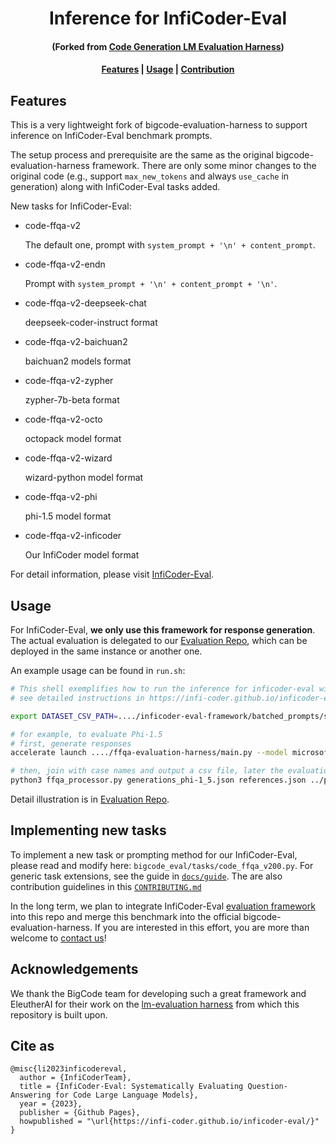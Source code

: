 <h1 align="center">Inference for InfiCoder-Eval</h1>

<h4 align="center">(Forked from <a href="https://github.com/bigcode-project/bigcode-evaluation-harness">Code Generation LM Evaluation Harness</a>)</h1>


<h4 align="center">
    <p>
        <a href="#features">Features</a> |
        <a href="#usage">Usage</a> |
        <a href="#implementing-new-tasks">Contribution</a>
    <p>
</h4>

## Features
This is a very lightweight fork of bigcode-evaluation-harness to support inference on InfiCoder-Eval benchmark prompts.

The setup process and prerequisite are the same as the original bigcode-evaluation-harness framework. There are only some minor changes to the original code (e.g., support `max_new_tokens` and always `use_cache` in generation) along with InfiCoder-Eval tasks added.

New tasks for InfiCoder-Eval:

- code-ffqa-v2 

    The default one, prompt with `system_prompt + '\n' + content_prompt`.
    
- code-ffqa-v2-endn

    Prompt with `system_prompt + '\n' + content_prompt + '\n'`.

- code-ffqa-v2-deepseek-chat 

    deepseek-coder-instruct format

- code-ffqa-v2-baichuan2
    
    baichuan2 models format 

- code-ffqa-v2-zypher

    zypher-7b-beta format

- code-ffqa-v2-octo 

    octopack model format

- code-ffqa-v2-wizard

    wizard-python model format

- code-ffqa-v2-phi 
    
    phi-1.5 model format

- code-ffqa-v2-inficoder

    Our InfiCoder model format

For detail information, please visit [InfiCoder-Eval](https://infi-coder.github.io/inficoder-eval/).

## Usage

For InfiCoder-Eval, **we only use this framework for response generation**. The actual evaluation is delegated to our [Evaluation Repo](https://github.com/infi-coder/inficoder-eval-framework), which can be deployed in the same instance or another one.

An example usage can be found in `run.sh`:

```bash
# This shell exemplifies how to run the inference for inficoder-eval with this repo
# see detailed instructions in https://infi-coder.github.io/inficoder-eval/

export DATASET_CSV_PATH=..../inficoder-eval-framework/batched_prompts/suite_v2.0.0_dev.csv

# for example, to evaluate Phi-1.5
# first, generate responses
accelerate launch ..../ffqa-evaluation-harness/main.py --model microsoft/phi-1_5 --tasks code-ffqa-v2-phi --batch_size 16 --precision bf16 --n_samples 30 --do_sample True --temperature 0.2 --top_p 0.9 --save_generations --save_references --trust_remote_code --generation_only --max_length_generation 2048 --save_generations_path generations_phi-1_5.json --eos='<|endoftext|>'

# then, join with case names and output a csv file, later the evaluation framework can process
python3 ffqa_processor.py generations_phi-1_5.json references.json ../phi-1_5_output.csv --eos '<|endoftext|>'
```

Detail illustration is in [Evaluation Repo](https://github.com/infi-coder/inficoder-eval-framework).


## Implementing new tasks
To implement a new task or prompting method for our InfiCoder-Eval, please read and modify here: `bigcode_eval/tasks/code_ffqa_v200.py`. For generic task extensions, see the guide in [`docs/guide`](https://github.com/bigcode-project/bigcode-evaluation-harness/blob/main/docs/guide.md). The are also contribution guidelines in this [`CONTRIBUTING.md`](https://github.com/bigcode-project/bigcode-evaluation-harness/blob/main/CONTRIBUTING.md)

In the long term, we plan to integrate InfiCoder-Eval [evaluation framework](https://github.com/infi-coder/inficoder-eval-framework) into this repo and merge this benchmark into the official bigcode-evaluation-harness. If you are interested in this effort, you are more than welcome to [contact us](mailto:linyi2@illinois.edu)!

## Acknowledgements
We thank the BigCode team for developing such a great framework and EleutherAI for their work on the [lm-evaluation harness](https://github.com/EleutherAI/lm-evaluation-harness) from which this repository is built upon.

## Cite as

```
@misc{li2023inficodereval,
  author = {InfiCoderTeam},
  title = {InfiCoder-Eval: Systematically Evaluating Question-Answering for Code Large Language Models},
  year = {2023},
  publisher = {Github Pages},
  howpublished = "\url{https://infi-coder.github.io/inficoder-eval/}"
}
```

